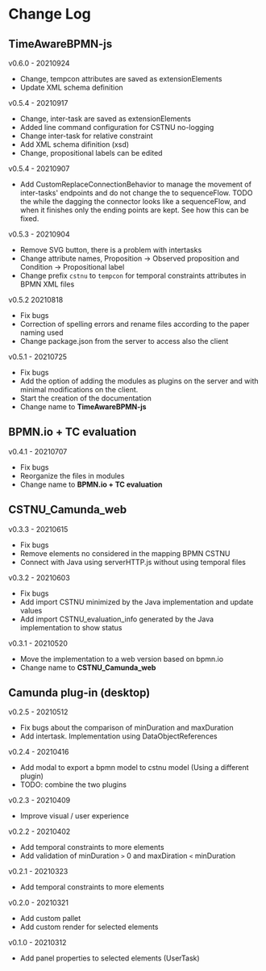 # Change Log

## TimeAwareBPMN-js

v0.6.0 - 20210924

- Change, tempcon attributes are saved as extensionElements
- Update XML schema definition 

v0.5.4 - 20210917

- Change, inter-task are saved as extensionElements 
- Added line command configuration for CSTNU no-logging
- Change inter-task for relative constraint
- Add XML schema difinition (xsd)
- Change, propositional labels can be edited 

v0.5.4 - 20210907

- Add CustomReplaceConnectionBehavior to manage the movement of inter-tasks' endpoints and do not change the to sequenceFlow. TODO the while the dagging the connector looks like a sequenceFlow, and when it finishes only the ending points are kept. See how this can be fixed.  

v0.5.3 - 20210904

- Remove SVG button, there is a problem with intertasks
- Change attribute names, Proposition -> Observed proposition and Condition -> Propositional label
- Change prefix `cstnu` to `tempcon` for temporal constraints attributes in BPMN XML files

v0.5.2 20210818

- Fix bugs
- Correction of spelling errors and rename files according to the paper naming used
- Change package.json from the server to access also the client

v0.5.1 - 20210725

- Fix bugs
- Add the option of adding the modules as plugins on the server and with minimal modifications on the client.
- Start the creation of the documentation
- Change name to **TimeAwareBPMN-js**

## BPMN.io + TC evaluation 

v0.4.1 - 20210707

- Fix bugs
- Reorganize the files in modules
- Change name to **BPMN.io + TC evaluation**

## CSTNU_Camunda_web

v0.3.3 - 20210615

- Fix bugs
- Remove elements no considered in the mapping BPMN CSTNU
- Connect with Java using serverHTTP.js without using temporal files

v0.3.2 - 20210603

- Fix bugs
- Add import CSTNU minimized by the Java implementation and update values
- Add import CSTNU_evaluation_info generated by the Java implementation to show status

v0.3.1 - 20210520

- Move the implementation to a web version based on bpmn.io 
- Change name to **CSTNU_Camunda_web**

## Camunda plug-in (desktop)

v0.2.5 - 20210512

- Fix bugs about the comparison of minDuration and maxDuration
- Add intertask. Implementation using DataObjectReferences

v0.2.4 - 20210416

- Add modal to export a bpmn model to cstnu model (Using a different plugin)
- TODO: combine the two plugins

v0.2.3 - 20210409

- Improve visual / user experience

v0.2.2 - 20210402

- Add temporal constraints to more elements 
- Add validation of minDuration `>` 0 and maxDiration `<` minDuration

v0.2.1 - 20210323

- Add temporal constraints to more elements 

v0.2.0 - 20210321

- Add custom pallet
- Add custom render for selected elements 

v0.1.0  -  20210312

- Add panel properties to selected elements (UserTask)


